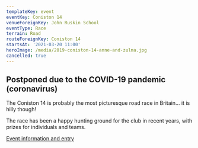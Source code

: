 ```yaml
---
templateKey: event
eventKey: Coniston 14
venueForeignKey: John Ruskin School
eventType: Race
terrain: Road
routeForeignKey: Coniston 14
startsAt: '2021-03-20 11:00'
heroImage: /media/2019-coniston-14-anne-and-zulma.jpg
cancelled: true
---
```

## Postponed due to the COVID-19 pandemic (coronavirus)

The Coniston 14 is probably the most picturesque road race in Britain... it is
hilly though!

The race has been a happy hunting ground for the club in recent years, with
prizes for individuals and teams.

[Event information and entry](https://www.coniston14.co.uk/)
